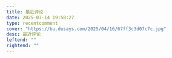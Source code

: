 ```yaml
---
title: 最近评论
date: 2025-07-14 19:58:27
type: recentcomment
cover: "https://bu.dusays.com/2025/04/16/67ff3c3d07c7c.jpg"
desc: 最近评论
leftend: ""
rightend: ""
---
```

